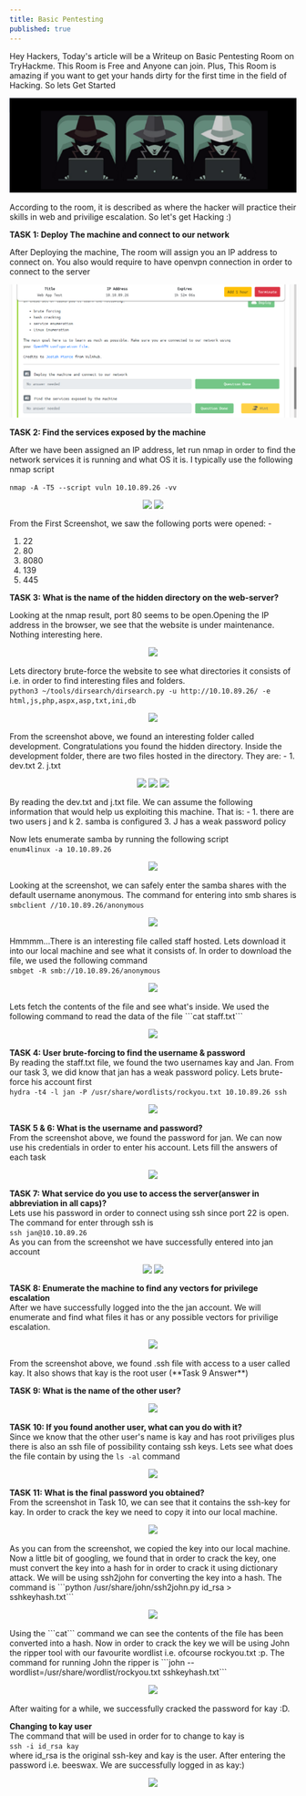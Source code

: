 ```yaml
---
title: Basic Pentesting
published: true
---
```

Hey Hackers, Today's article will be a Writeup on Basic Pentesting Room on TryHackme. 
This Room is Free and Anyone can join. Plus, This Room is amazing if you want to get 
your hands dirty for the first time in the field of Hacking. So lets Get Started

<p align="center">
  <img src="https://raw.githubusercontent.com/Saad-20/Blog/master/assets/Basic_Pentesting_Images/LOGO.png"/>
</p>
According to the room, it is described as where the hacker will practice their skills in web and privilige escalation.
So let's get Hacking :)


**TASK 1: Deploy The machine and connect to our network**

After Deploying the machine, The room will assign you an IP address to connect on. You also would require to have openvpn connection in order to connect to the server
<p align="center">
  <img src="https://raw.githubusercontent.com/Saad-20/Blog/master/assets/Basic_Pentesting_Images/1.Find_the_services.png"/>
</p>

**TASK 2: Find the services exposed by the machine**

After we have been assigned an IP address, let run nmap in order to find the network services it is running and what OS it is. I typically use the following nmap script

```nmap -A -T5 --script vuln 10.10.89.26 -vv```
<p align="center">
  <img src="https://raw.githubusercontent.com/Saad-20/Blog/master/assets/Basic_Pentesting_Images/2.NMAP_SCAN.png"/>
  <img src="https://raw.githubusercontent.com/Saad-20/Blog/master/assets/Basic_Pentesting_Images/3.OPEN_PORTS.png"/>
</p>

From the First Screenshot, we saw the following ports were opened: -
1. 22
1. 80
1. 8080
1. 139
1. 445

**TASK 3: What is the name of the hidden directory on the web-server?**

Looking at the nmap result, port 80 seems to be open.Opening the IP address in the browser, we see that the website is under maintenance. Nothing interesting here. 
<p align="center">
  <img src="https://raw.githubusercontent.com/Saad-20/Blog/master/assets/Basic_Pentesting_Images/6.Website_index.html.png"/>
</p>

Lets directory brute-force the website to see what directories it consists of i.e. in order to find interesting files and folders.                       
```python3 ~/tools/dirsearch/dirsearch.py -u http://10.10.89.26/ -e html,js,php,aspx,asp,txt,ini,db```
<p align="center">
  <img src="https://raw.githubusercontent.com/Saad-20/Blog/master/assets/Basic_Pentesting_Images/4.%20BRUTE_FORCING_DIRECTORIES.png"/>
</p>
From the screenshot above, we found an interesting folder called development. Congratulations you found the hidden directory. 
Inside the development folder, there are two files hosted in the directory. They are: -
1. dev.txt
2. j.txt
<p align="center">
  <img src="https://raw.githubusercontent.com/Saad-20/Blog/master/assets/Basic_Pentesting_Images/7.Development_page.png"/>
  <img src="https://raw.githubusercontent.com/Saad-20/Blog/master/assets/Basic_Pentesting_Images/8.dev.png"/>
  <img src="https://raw.githubusercontent.com/Saad-20/Blog/master/assets/Basic_Pentesting_Images/9.j.png"/>
</p>
By reading the dev.txt and j.txt file. We can assume the following information that would help us exploiting this machine. That is: -
1. there are two users j and k
2. samba is configured 
3. J has a weak password policy

Now lets enumerate samba by running the following script         
```enum4linux -a 10.10.89.26```        
<p align="center">
  <img src="https://raw.githubusercontent.com/Saad-20/Blog/master/assets/Basic_Pentesting_Images/10.samba.png"/>
</p>

Looking at the screenshot, we can safely enter the samba shares with the default username anonymous. The command for entering into smb shares is       
```smbclient //10.10.89.26/anonymous```        
<p align="center">
  <img src="https://raw.githubusercontent.com/Saad-20/Blog/master/assets/Basic_Pentesting_Images/11.connect_anonymous.png"/>
</p>

Hmmmm...There is an interesting file called staff hosted. Lets download it into our local machine and see what it consists of. In order to download the file, we used the following command     
```smbget -R smb://10.10.89.26/anonymous```        
<p align="center">
  <img src="https://raw.githubusercontent.com/Saad-20/Blog/master/assets/Basic_Pentesting_Images/12.Downloading_file.png"/>
</p>      
Lets fetch the contents of the file and see what's inside. We used the following command to read the data of the file      
```cat staff.txt```    
<p align="center">
  <img src="https://raw.githubusercontent.com/Saad-20/Blog/master/assets/Basic_Pentesting_Images/13.Fetched_usernames.png"/>
</p>

**TASK 4: User brute-forcing to find the username & password**     
By reading the staff.txt file, we found the two usernames kay and Jan. From our task 3, we did know that jan has a weak password policy. Lets brute-force his account first        
```hydra -t4 -l jan -P /usr/share/wordlists/rockyou.txt 10.10.89.26 ssh```    
<p align="center">
  <img src="https://raw.githubusercontent.com/Saad-20/Blog/master/assets/Basic_Pentesting_Images/14.BRUTE_FORCE_PASSWORD.png"/>
</p>

**TASK 5 & 6: What is the username and password?**      
From the screenshot above, we found the password for jan. We can now use his credentials in order to enter his account. Lets fill the answers of each task
<p align="center">
  <img src="https://raw.githubusercontent.com/Saad-20/Blog/master/assets/Basic_Pentesting_Images/16.QUESTIONS.png"/>
</p>

**TASK 7: What service do you use to access the server(answer in abbreviation in all caps)?**     
Lets use his password in order to connect using ssh since port 22 is open. The command for enter through ssh is        
```ssh jan@10.10.89.26```       
As you can from the screenshot we have successfully entered into jan account     
<p align="center">
  <img src="https://raw.githubusercontent.com/Saad-20/Blog/master/assets/Basic_Pentesting_Images/15.SSH.png"/>
  <img src="https://raw.githubusercontent.com/Saad-20/Blog/master/assets/Basic_Pentesting_Images/16.QUESTIONS.png" />
</p>

**TASK 8: Enumerate the machine to find any vectors for privilege escalation**    
After we have successfully logged into the the jan account. We will enumerate and find what files it has or any possible vectors for privilige escalation. 
<p align="center">
  <img src="https://raw.githubusercontent.com/Saad-20/Blog/master/assets/Basic_Pentesting_Images/17.Found_id_rsa.png"/>
</p>
From the screenshot above, we found .ssh file with access to a user called kay. It also shows that kay is the root user (**Task 9 Answer**)

**TASK 9: What is the name of the other user?**
<p align="center">
  <img src="https://raw.githubusercontent.com/Saad-20/Blog/master/assets/Basic_Pentesting_Images/question_image.png"/>
</p>

**TASK 10: If you found another user, what can you do with it?**   
Since we know that the other user's name is kay and has root priviliges plus there is also an ssh file of possibility containg ssh keys. Lets see what does the file contain by using the ```ls -al``` command
<p align="center">
  <img src="https://raw.githubusercontent.com/Saad-20/Blog/master/assets/Basic_Pentesting_Images/17.Found_id_rsa.png"/>
</p>

**TASK 11: What is the final password you obtained?**   
From the screenshot in Task 10, we can see that it contains the ssh-key for kay. In order to crack the key we need to copy it into our local machine.
<p align="center">
  <img src="https://raw.githubusercontent.com/Saad-20/Blog/master/assets/Basic_Pentesting_Images/18.COPIED_ID_RSA.png"/>
</p>
As you can from the screenshot, we copied the key into our local machine. Now a little bit of googling, we found that in order to crack the key, one must convert the key into a hash for in order to crack it using dictionary attack. We will be using ssh2john for converting the key into a hash. The command is   
```python /usr/share/john/ssh2john.py id_rsa > sshkeyhash.txt```
<p align="center">
  <img src="https://raw.githubusercontent.com/Saad-20/Blog/master/assets/Basic_Pentesting_Images/19.Converting_to_Hash.png"/>
</p>
Using the ```cat``` command we can see the contents of the file has been converted into a hash.   
Now in order to crack the key we will be using John the ripper tool with our favourite wordlist i.e. ofcourse rockyou.txt :p. The command for running John the ripper is   
```john --wordlist=/usr/share/wordlist/rockyou.txt sshkeyhash.txt```
<p align="center">
  <img src="https://raw.githubusercontent.com/Saad-20/Blog/master/assets/Basic_Pentesting_Images/20.Cracking_password.png"/>
</p>
After waiting for a while, we successfully cracked the password for kay :D.

**Changing to kay user**   
The command that will be used in order for to change to kay is   
```ssh -i id_rsa kay```   
where id_rsa is the original ssh-key and kay is the user. After entering the password i.e. beeswax. We are successfully logged in as kay:)
<p align="center">
  <img src="https://raw.githubusercontent.com/Saad-20/Blog/master/assets/Basic_Pentesting_Images/21.Changing_to_kay.png"/>
</p>

